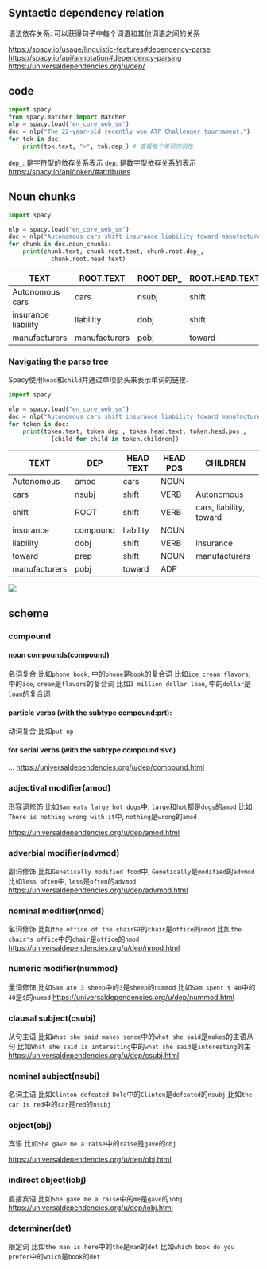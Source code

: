 
## Syntactic dependency relation
语法依存关系: 可以获得句子中每个词语和其他词语之间的关系

https://spacy.io/usage/linguistic-features#dependency-parse
https://spacy.io/api/annotation#dependency-parsing
https://universaldependencies.org/u/dep/


## code

```python
import spacy
from spacy.matcher import Matcher 
nlp = spacy.load('en_core_web_sm')
doc = nlp("The 22-year-old recently won ATP Challenger tournament.")
for tok in doc:
    print(tok.text, ">", tok.dep_) # 查看每个单词的词性
```

`dep_`: 是字符型的依存关系表示
`dep`: 是数字型依存关系的表示
https://spacy.io/api/token/#attributes


## Noun chunks
```python
import spacy

nlp = spacy.load("en_core_web_sm")
doc = nlp("Autonomous cars shift insurance liability toward manufacturers")
for chunk in doc.noun_chunks:
    print(chunk.text, chunk.root.text, chunk.root.dep_,
            chunk.root.head.text)
```



TEXT|ROOT.TEXT|ROOT.DEP_|ROOT.HEAD.TEXT
--|--|--|--
Autonomous cars|cars|nsubj|shift
insurance liability|liability|dobj|shift
manufacturers|manufacturers|pobj|toward


### Navigating the parse tree
Spacy使用`head`和`child`并通过单项箭头来表示单词的链接.
```python
import spacy

nlp = spacy.load("en_core_web_sm")
doc = nlp("Autonomous cars shift insurance liability toward manufacturers")
for token in doc:
    print(token.text, token.dep_, token.head.text, token.head.pos_,
            [child for child in token.children])
```

TEXT|DEP|HEAD TEXT|HEAD POS|CHILDREN
--|--|--|--|--
Autonomous|amod|cars|NOUN|
cars|nsubj|shift|VERB|Autonomous
shift|ROOT|shift|VERB|cars, liability, toward
insurance|compound|liability|NOUN|
liability|dobj|shift|VERB|insurance
toward|prep|shift|NOUN|manufacturers
manufacturers|pobj|toward|ADP|

![](./spacy_dep/1.png)


## scheme

### compound

####  noun compounds(compound)
名词复合
比如`phone book`, 中的`phone`是`book`的复合词
比如`ice cream flavors`, 中的`ice`, `cream`是`flavors`的复合词
比如`3 million dollar loan`, 中的`dollar`是`loan`的复合词
#### particle verbs (with the subtype compound:prt):
动词复合
比如`put up`
#### for serial verbs (with the subtype compound:svc)
...
https://universaldependencies.org/u/dep/compound.html


### adjectival modifier(amod)
形容词修饰
比如`Sam eats large hot dogs`中, `large`和`hot`都是`dogs`的`amod`
比如`There is nothing wrong with it`中, `nothing`是`wrong`的`amod`

https://universaldependencies.org/u/dep/amod.html

### adverbial modifier(advmod)
副词修饰
比如`Genetically modified food`中, `Genetically`是`modified`的`advmod`
比如`less often`中, `less`是`often`的`advmod`
https://universaldependencies.org/u/dep/advmod.html

### nominal modifier(nmod)
名词修饰
比如`the office of the chair`中的`chair`是`office`的`nmod`
比如`the chair's office`中的`chair`是`office`的`nmod`
https://universaldependencies.org/u/dep/nmod.html

### numeric modifier(nummod)
量词修饰
比如`Sam ate 3 sheep`中的`3`是`sheep`的`nummod`
比如`Sam spent $ 40`中的`40`是`$`的`numod`
https://universaldependencies.org/u/dep/nummod.html

### clausal subject(csubj)
从句主语
比如`What she said makes sence`中的`what she said`是`makes`的主语从句
比如`What she said is interesting`中的`what she said`是`interesting`的主
https://universaldependencies.org/u/dep/csubj.html


### nominal subject(nsubj)
名词主语
比如`Clinton defeated Dole`中的`Clinton`是`defeated`的`nsubj`
比如`the car is red`中的`car`是`red`的`nsubj`


### object(obj)
宾语
比如`She gave me a raise`中的`raise`是`gave`的`obj`


https://universaldependencies.org/u/dep/obj.html


### indirect object(iobj)
直接宾语
比如`She gave me a raise`中的`me`是`gave`的`iobj`
https://universaldependencies.org/u/dep/iobj.html



### determiner(det)
限定词
比如`the man is here`中的`the`是`man`的`det`
比如`which book do you prefer`中的`which`是`book`的`det`



